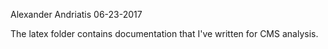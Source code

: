 Alexander Andriatis 06-23-2017

The latex folder contains documentation that I've written for CMS analysis.
